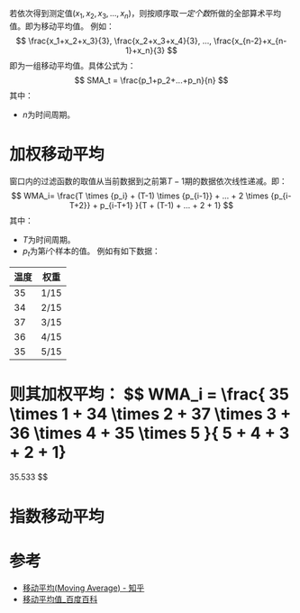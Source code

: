 若依次得到测定值$(x_1, x_2, x_3, ..., x_n)$，则按顺序取*一定个数*所做的全部算术平均值。即为移动平均值。
例如：
$$
\frac{x_1+x_2+x_3}{3}, \frac{x_2+x_3+x_4}{3}, ..., \frac{x_{n-2}+x_{n-1}+x_n}{3}
$$
即为一组移动平均值。具体公式为：
$$
SMA_t = \frac{p_1+p_2+...+p_n}{n}
$$
其中：
- $n$为时间周期。

# 加权移动平均
窗口内的过滤函数的取值从当前数据到之前第$T-1$期的数据依次线性递减。即：
$$
WMA_i=
\frac{T \times {p_i} + (T-1) \times {p_{i-1}} + ... + 2 \times {p_{i-T+2}} + p_{i-T+1} }{T + (T-1) + ... + 2 + 1}
$$
其中：
- $T$为时间周期。
- $p_t$为第$i$个样本的值。
例如有如下数据：

| 温度 | 权重 |
| ---- | ---- |
| 35   | 1/15 |
| 34   | 2/15 |
| 37   | 3/15 |
| 36   | 4/15 |
| 35   | 5/15 |

则其加权平均：
$$
WMA_i = \frac{ 35 \times 1 + 34 \times 2 + 37 \times 3 + 36 \times 4 + 35 \times 5 }{ 5 + 4 + 3 + 2 + 1}
=
35.533
$$

# 指数移动平均


# 参考
- [移动平均(Moving Average) - 知乎](https://zhuanlan.zhihu.com/p/151786842)
- [移动平均值\_百度百科](https://baike.baidu.com/item/%E7%A7%BB%E5%8A%A8%E5%B9%B3%E5%9D%87%E5%80%BC/10533531)